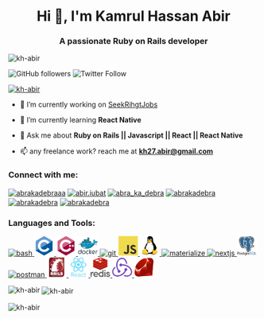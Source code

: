 <h1 align="center">Hi 👋, I'm Kamrul Hassan Abir</h1>
<h3 align="center">A passionate Ruby on Rails developer</h3>

<p align="left">
<img src="https://komarev.com/ghpvc/?username=kh-abir&label=Visitors&color=0e75b6&style=flat" alt="kh-abir" />

![GitHub followers](https://img.shields.io/github/followers/kh-abir?label=Follow&style=social)
![Twitter Follow](https://img.shields.io/twitter/follow/abrakadebraaa?label=Follow&style=social)
</p>

<p align="left"> <a href="https://github.com/ryo-ma/github-profile-trophy"><img src="https://github-profile-trophy.vercel.app/?username=kh-abir" alt="kh-abir" /></a> </p>

- 🔭 I’m currently working on [SeekRihgtJobs](https://github.com/rightcodes-solution/seekrightjobs_front)

- 🌱 I’m currently learning **React Native**

- 💬 Ask me about **Ruby on Rails || Javascript || React || React Native**

- 📫 any freelance work? reach me at **kh27.abir@gmail.com**

<h3 align="left">Connect with me:</h3>
<p align="left">
<a href="https://twitter.com/abrakadebraaa" target="blank"><img align="center" src="https://raw.githubusercontent.com/rahuldkjain/github-
-readme-generator/master/src/images/icons/Social/twitter.svg" alt="abrakadebraaa" height="30" width="40" /></a>
<a href="https://fb.com/abir.iubat" target="blank"><img align="center" src="https://raw.githubusercontent.com/rahuldkjain/github-profile-readme-generator/master/src/images/icons/Social/facebook.svg" alt="abir.iubat" height="30" width="40" /></a>
<a href="https://instagram.com/abra_ka_debra" target="blank"><img align="center" src="https://raw.githubusercontent.com/rahuldkjain/github-profile-readme-generator/master/src/images/icons/Social/instagram.svg" alt="abra_ka_debra" height="30" width="40" /></a>
<a href="https://www.codechef.com/users/abrakadebra" target="blank"><img align="center" src="https://cdn.jsdelivr.net/npm/simple-icons@3.1.0/icons/codechef.svg" alt="abrakadebra" height="30" width="40" /></a>
<a href="https://www.hackerrank.com/abrakadebra" target="blank"><img align="center" src="https://raw.githubusercontent.com/rahuldkjain/github-profile-readme-generator/master/src/images/icons/Social/hackerrank.svg" alt="abrakadebra" height="30" width="40" /></a>
<a href="https://codeforces.com/profile/abrakadebra" target="blank"><img align="center" src="https://raw.githubusercontent.com/rahuldkjain/github-profile-readme-generator/master/src/images/icons/Social/codeforces.svg" alt="abrakadebra" height="30" width="40" /></a>
</p>

<h3 align="left">Languages and Tools:</h3>
<p align="left"> <a href="https://www.gnu.org/software/bash/" target="_blank" rel="noreferrer"> <img src="https://www.vectorlogo.zone/logos/gnu_bash/gnu_bash-icon.svg" alt="bash" width="40" height="40"/> </a> <a href="https://www.cprogramming.com/" target="_blank" rel="noreferrer"> <img src="https://raw.githubusercontent.com/devicons/devicon/master/icons/c/c-original.svg" alt="c" width="40" height="40"/> </a> <a href="https://www.w3schools.com/cpp/" target="_blank" rel="noreferrer"> <img src="https://raw.githubusercontent.com/devicons/devicon/master/icons/cplusplus/cplusplus-original.svg" alt="cplusplus" width="40" height="40"/> </a><a href="https://www.docker.com/" target="_blank" rel="noreferrer"> <img src="https://raw.githubusercontent.com/devicons/devicon/master/icons/docker/docker-original-wordmark.svg" alt="docker" width="40" height="40"/> </a> <a href="https://git-scm.com/" target="_blank" rel="noreferrer"> <img src="https://www.vectorlogo.zone/logos/git-scm/git-scm-icon.svg" alt="git" width="40" height="40"/> </a><a href="https://developer.mozilla.org/en-US/docs/Web/JavaScript" target="_blank" rel="noreferrer"> <img src="https://raw.githubusercontent.com/devicons/devicon/master/icons/javascript/javascript-original.svg" alt="javascript" width="40" height="40"/> </a> <a href="https://www.linux.org/" target="_blank" rel="noreferrer"> <img src="https://raw.githubusercontent.com/devicons/devicon/master/icons/linux/linux-original.svg" alt="linux" width="40" height="40"/> </a> <a href="https://materializecss.com/" target="_blank" rel="noreferrer"> <img src="https://raw.githubusercontent.com/prplx/svg-logos/5585531d45d294869c4eaab4d7cf2e9c167710a9/svg/materialize.svg" alt="materialize" width="40" height="40"/> </a><a href="https://nextjs.org/" target="_blank" rel="noreferrer"> <img src="https://cdn.worldvectorlogo.com/logos/nextjs-2.svg" alt="nextjs" width="40" height="40"/> </a> <a href="https://www.postgresql.org" target="_blank" rel="noreferrer"> <img src="https://raw.githubusercontent.com/devicons/devicon/master/icons/postgresql/postgresql-original-wordmark.svg" alt="postgresql" width="40" height="40"/> </a> <a href="https://postman.com" target="_blank" rel="noreferrer"> <img src="https://www.vectorlogo.zone/logos/getpostman/getpostman-icon.svg" alt="postman" width="40" height="40"/> </a> <a href="https://rubyonrails.org" target="_blank" rel="noreferrer"> <img src="https://raw.githubusercontent.com/devicons/devicon/master/icons/rails/rails-original-wordmark.svg" alt="rails" width="40" height="40"/> </a> <a href="https://reactjs.org/" target="_blank" rel="noreferrer"> <img src="https://raw.githubusercontent.com/devicons/devicon/master/icons/react/react-original-wordmark.svg" alt="react" width="40" height="40"/> </a> <a href="https://redis.io" target="_blank" rel="noreferrer"> <img src="https://raw.githubusercontent.com/devicons/devicon/master/icons/redis/redis-original-wordmark.svg" alt="redis" width="40" height="40"/> </a> <a href="https://redux.js.org" target="_blank" rel="noreferrer"> <img src="https://raw.githubusercontent.com/devicons/devicon/master/icons/redux/redux-original.svg" alt="redux" width="40" height="40"/> </a> <a href="https://www.ruby-lang.org/en/" target="_blank" rel="noreferrer"> <img src="https://raw.githubusercontent.com/devicons/devicon/master/icons/ruby/ruby-original.svg" alt="ruby" width="40" height="40"/> </a></p>

<p><img align="left" src="https://github-readme-stats.vercel.app/api/top-langs?username=kh-abir&show_icons=true&locale=en&layout=compact" alt="kh-abir" /></p>

<p>&nbsp;<img align="center" src="https://github-readme-stats.vercel.app/api?username=kh-abir&show_icons=true&locale=en" alt="kh-abir" /></p>

<p><img align="center" src="https://github-readme-streak-stats.herokuapp.com/?user=kh-abir&" alt="kh-abir" /></p>
